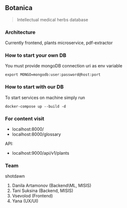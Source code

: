 ## Botanica

> Intellectual medical herbs database

### Architecture

Currently frontend, plants microservice, pdf-extractor

### How to start your own DB

You must provide mongoDB connection uri as env variable

```shell
export MONGO=mongodb:user:password@host:port
```

### How to start with our DB

To start services on machine simply run

```shell
docker-compose up --build -d
```

### For content visit
- localhost:8000/
- localhost:8000/glossary 

API:
- localhost:9000/api/v1/plants
### Team

shotdawn

1. Danila Artamonov (Backend\ML, MISIS)
2. Tani Suksina (Backend, MISIS)
3. Vsevolod (Frontend)
4. Yana (UX/UI)
